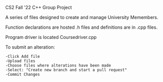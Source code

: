 CS2 Fall '22
C++ Group Project

A series of files designed to create and manage University Memembers. 

Function declarations are hosted .h files and definitions are in .cpp files.

Program driver is located Coursedriver.cpp

To submit an alteration: 

    -Click Add file
    -Upload files
    -Choose files where alterations have been made
    -Select: "Create new branch and start a pull request"
    -Commit Changes 
    
 

